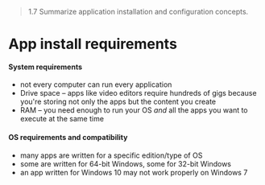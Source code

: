 > 1.7 Summarize application installation and configuration concepts. 

# App install requirements

#### System requirements 

- not every computer can run every application
- Drive space – apps like video editors require hundreds of gigs because you're storing not only the apps but the content you create
- RAM – you need enough to run your OS *and* all the apps you want to execute at the same time

#### OS requirements and compatibility 

- many apps are written for a specific edition/type of OS
- some are written for 64-bit Windows, some for 32-bit Windows
- an app written for Windows 10 may not work properly on Windows 7